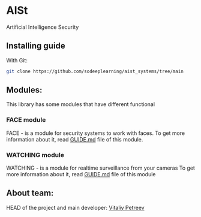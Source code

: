 # AISt
Artificial Intelligence Security 
## Installing guide
With Git:
```bash
git clone https://github.com/sodeeplearning/aist_systems/tree/main
```
## Modules:
This library has some modules that have different functional
### FACE module
FACE - is a module for security systems to work with faces. 
To get more information about it, read [GUIDE.md](https://github.com/sodeeplearning/AISt_systems/blob/main/face/GUIDE.md) file of this module.
### WATCHING module
WATCHING - is a module for realtime surveillance from your cameras
To get more information about it, read [GUIDE.md](https://github.com/sodeeplearning/AISt_systems/blob/main/watching/GUIDE.md) file of this module
## About team:
HEAD of the project and main developer: [Vitaliy Petreev](https://github.com/sodeeplearning)

